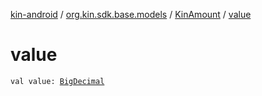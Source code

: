 [kin-android](../../index.md) / [org.kin.sdk.base.models](../index.md) / [KinAmount](index.md) / [value](./value.md)

# value

`val value: `[`BigDecimal`](https://docs.oracle.com/javase/6/docs/api/java/math/BigDecimal.html)